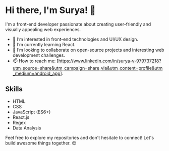 # Hi there, I'm Surya! 👋

I'm a front-end developer passionate about creating user-friendly and visually appealing web experiences.

- 👀 I’m interested in front-end technologies and UI/UX design.
- 🌱 I’m currently learning React.
- 💞️ I’m looking to collaborate on open-source projects and interesting web development challenges.
- 📫 How to reach me: [https://www.linkedin.com/in/surya-v-979737218?utm_source=share&utm_campaign=share_via&utm_content=profile&utm_medium=android_app].

## Skills

- HTML
- CSS 
- JavaScript (ES6+)
- React.js
- Regex
- Data Analysis

Feel free to explore my repositories and don't hesitate to connect! Let's build awesome things together. 😊
